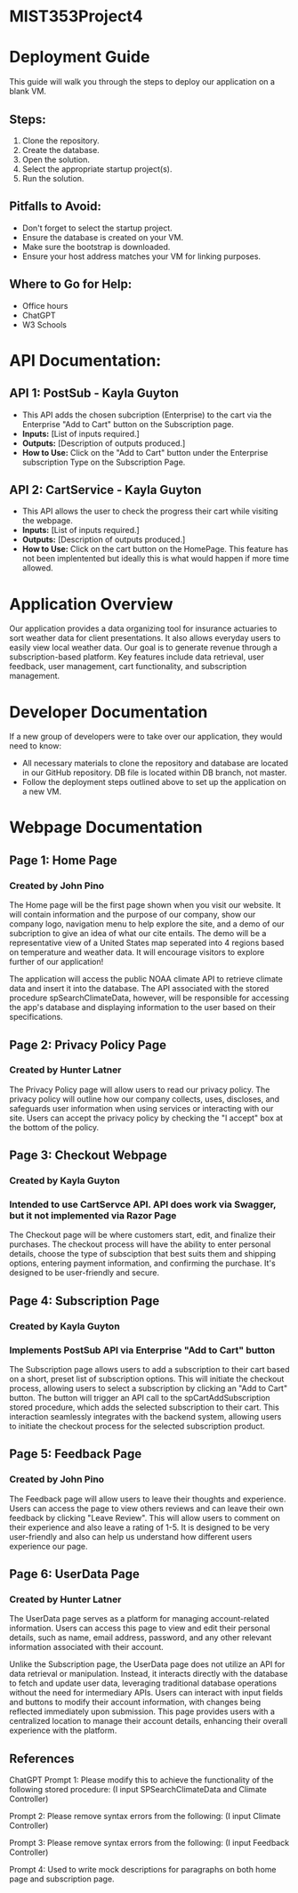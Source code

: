 # MIST353Project4

# Deployment Guide

This guide will walk you through the steps to deploy our application on a blank VM.

## Steps:
1. Clone the repository.
2. Create the database.
3. Open the solution.
4. Select the appropriate startup project(s).
5. Run the solution.

## Pitfalls to Avoid:
- Don't forget to select the startup project.
- Ensure the database is created on your VM.
- Make sure the bootstrap is downloaded.
- Ensure your host address matches your VM for linking purposes.

## Where to Go for Help:
- Office hours
- ChatGPT
- W3 Schools

# API Documentation: 

## API 1: PostSub - Kayla Guyton
- This API adds the chosen subcription (Enterprise) to the cart via the Enterprise "Add to Cart" button on the Subscription page.
- **Inputs:** [List of inputs required.]
- **Outputs:** [Description of outputs produced.]
- **How to Use:** Click on the "Add to Cart" button under the Enterprise subscription Type on the Subscription Page.

## API 2: CartService - Kayla Guyton
- This API allows the user to check the progress their cart while visiting the webpage.
- **Inputs:** [List of inputs required.]
- **Outputs:** [Description of outputs produced.]
- **How to Use:** Click on the cart button on the HomePage. This feature has not been implentented but ideally this is what would happen if more time allowed. 
# Application Overview

Our application provides a data organizing tool for insurance actuaries to sort weather data for client presentations. It also allows everyday users to easily view local weather data. Our goal is to generate revenue through a subscription-based platform. Key features include data retrieval, user feedback, user management, cart functionality, and subscription management.

# Developer Documentation

If a new group of developers were to take over our application, they would need to know:
- All necessary materials to clone the repository and database are located in our GitHub repository. DB file is located within DB branch, not master. 
- Follow the deployment steps outlined above to set up the application on a new VM.

# Webpage Documentation

## Page 1: Home Page
### Created by John Pino
The Home page will be the first page shown when you visit our website. It will contain information and the purpose of our company, show our company logo, navigation menu to help explore the site, and a demo of our subcription to give an idea of what our cite entails. The demo will be a representative view of a United States map seperated into 4 regions based on temperature and weather data. It will encourage visitors to explore further of our application!

The application will access the public NOAA climate API to retrieve climate data and insert it into the database. The API associated with the stored procedure spSearchClimateData, however, will be responsible for accessing the app's database and displaying information to the user based on their specifications. 

## Page 2: Privacy Policy Page
### Created by Hunter Latner
The Privacy Policy page will allow users to read our privacy policy. The privacy policy will outline how our company collects, uses, discloses, and safeguards user information when using services or interacting with our site. Users can accept the privacy policy by checking the "I accept" box at the bottom of the policy.

## Page 3: Checkout Webpage
### Created by Kayla Guyton
### Intended to use CartServce API. API does work via Swagger, but it not implemented via Razor Page
The Checkout page will be where customers start, edit, and finalize their purchases. The checkout process will have the ability to enter personal details, choose the type of subsciption that best suits them and shipping options, entering payment information, and confirming the purchase. It's designed to be user-friendly and secure.

## Page 4: Subscription Page 
### Created by Kayla Guyton
### Implements PostSub API via Enterprise "Add to Cart" button
The Subscription page allows users to add a subscription to their cart based on a short, preset list of subscription options. This will initiate the checkout process, allowing users to select a subscription by clicking an "Add to Cart" button. The button will trigger an API call to the spCartAddSubscription stored procedure, which adds the selected subscription to their cart. This interaction seamlessly integrates with the backend system, allowing users to initiate the checkout process for the selected subscription product.

## Page 5: Feedback Page
### Created by John Pino
The Feedback page will allow users to leave their thoughts and experience. Users can access the page to view others reviews and can leave their own feedback by clicking "Leave Review". This will allow users to comment on their experience and also leave a rating of 1-5. It is designed to be very user-friendly and also can help us understand how different users experience our page.

## Page 6: UserData Page
### Created by Hunter Latner
The UserData page serves as a platform for managing account-related information. Users can access this page to view and edit their personal details, such as name, email address, password, and any other relevant information associated with their account. 

Unlike the Subscription page, the UserData page does not utilize an API for data retrieval or manipulation. Instead, it interacts directly with the database to fetch and update user data, leveraging traditional database operations without the need for intermediary APIs. Users can interact with input fields and buttons to modify their account information, with changes being reflected immediately upon submission. This page provides users with a centralized location to manage their account details, enhancing their overall experience with the platform.

## References
 ChatGPT Prompt 1: Please modify this to achieve the functionality of the following stored procedure: (I input SPSearchClimateData and Climate Controller)
 
 Prompt 2: Please remove syntax errors from the following: (I input Climate Controller)
 
 Prompt 3: Please remove syntax errors from the following: (I input Feedback Controller)
 
 Prompt 4: Used to write mock descriptions for paragraphs on both home page and subscription page. 
